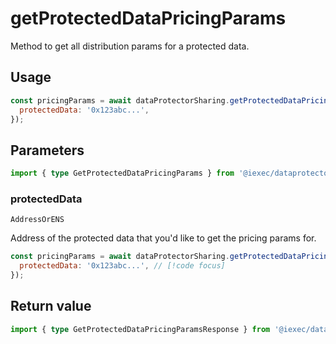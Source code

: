 # getProtectedDataPricingParams

Method to get all distribution params for a protected data.

## Usage

```js
const pricingParams = await dataProtectorSharing.getProtectedDataPricingParams({
  protectedData: '0x123abc...',
});
```

## Parameters

```ts twoslash
import { type GetProtectedDataPricingParams } from '@iexec/dataprotector';
```

### protectedData

`AddressOrENS`

Address of the protected data that you'd like to get the pricing params for.

```js
const pricingParams = await dataProtectorSharing.getProtectedDataPricingParams({
  protectedData: '0x123abc...', // [!code focus]
});
```

## Return value

```ts twoslash
import { type GetProtectedDataPricingParamsResponse } from '@iexec/dataprotector';
```
